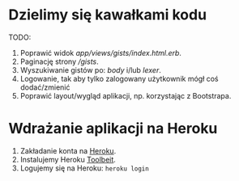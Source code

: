 # Dzielimy się kawałkami kodu

TODO:

1. Poprawić widok *app/views/gists/index.html.erb*.
2. Paginację strony */gists*.
3. Wyszukiwanie gistów po: *body* i/lub *lexer*.
4. Logowanie, tak aby tylko zalogowany użytkownik
   mógł coś dodać/zmienić
5. Poprawić layout/wygląd aplikacji, np.
   korzystając z Bootstrapa.

# Wdrażanie aplikacji na Heroku


1. Zakładanie konta na [Heroku](http://www.heroku.com/).
1. Instalujemy Heroku [Toolbeit](https://toolbelt.heroku.com/).
1. Logujemy się na Heroku: `heroku login`
